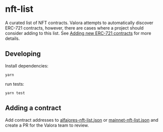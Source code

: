 # nft-list

A curated list of NFT contracts. Valora attempts to automatically
discover ERC-721 contracts, however, there are cases where a project
should consider adding to this list. See [Adding new ERC-721
contracts](./docs/adding-new-erc721-contracts.md) for more details.

## Developing

Install dependencies:

```
yarn
```

run tests:

```
yarn test
```

## Adding a contract

Add contract addresses to
[alfajores-nft-list.json](./src/alfajores-nft-list.json) or
[mainnet-nft-list.json](src/mainnet-nft-list.json) and create a PR for
the Valora team to review.
